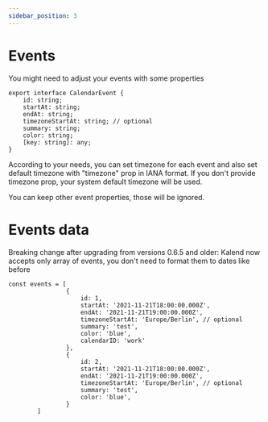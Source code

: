 ```yaml
---
sidebar_position: 3
---
```


# Events

You might need to adjust your events with some properties

    export interface CalendarEvent {
        id: string;
        startAt: string;
        endAt: string;
        timezoneStartAt: string; // optional
        summary: string;
        color: string;
        [key: string]: any;
    }

According to your needs, you can set timezone for each event and also set default timezone with "timezone" prop in IANA format.
If you don't provide timezone prop, your system default timezone will be used.

You can keep other event properties, those will be ignored.

# Events data
Breaking change after upgrading from versions 0.6.5 and older:
Kalend now accepts only array of events, you don't need to format them to dates like before

    const events = [
                    {
                        id: 1,
                        startAt: '2021-11-21T18:00:00.000Z',
                        endAt: '2021-11-21T19:00:00.000Z',
                        timezoneStartAt: 'Europe/Berlin', // optional
                        summary: 'test',
                        color: 'blue',
                        calendarID: 'work'
                    },
                    {
                        id: 2,
                        startAt: '2021-11-21T18:00:00.000Z',
                        endAt: '2021-11-21T19:00:00.000Z',
                        timezoneStartAt: 'Europe/Berlin', // optional
                        summary: 'test',
                        color: 'blue',
                    }
            ]


